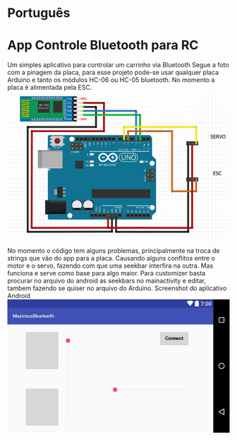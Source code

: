 # Português 
# App Controle Bluetooth para RC
Um simples aplicativo para controlar um carrinho via Bluetooth 
Segue a foto com a pinagem da placa, para esse projeto pode-se usar qualquer placa Arduino e tanto os módulos HC-06 ou HC-05 bluetooth.
No momento a placa é alimentada pela ESC.
![Screenshot](Capture.JPG)
No momento o código tem alguns problemas, principalmente na troca de strings que vão do app para a placa. Causando alguns conflitos entre o motor e o servo, fazendo com que uma seekbar interfira na outra.
Mas funciona e serve como base para algo maior.
Para customizer basta procurar no arquivo do android as seekbars no mainactivity e editar, tambem fazendo se quiser no arquivo do Arduino.
Screenshot do aplicativo Android
![Screenshot](ScreenApp.JPG)